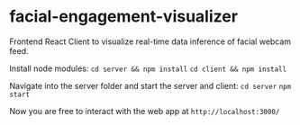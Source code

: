 # facial-engagement-visualizer
Frontend React Client to visualize real-time data inference of facial webcam feed.

Install node modules: 
`cd server && npm install`
`cd client && npm install`

Navigate into the server folder and start the server and client:
`cd server`
`npm start`

Now you are free to interact with the web app at `http://localhost:3000/`
